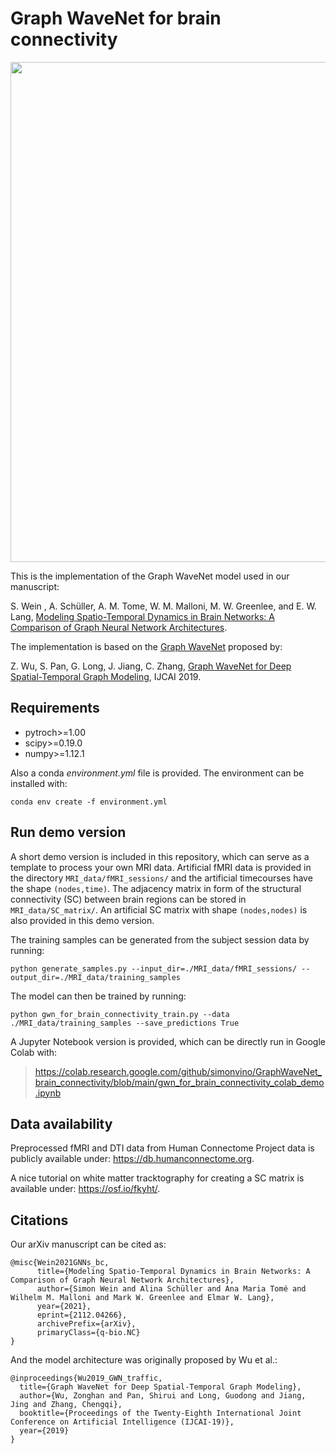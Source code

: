 # Graph WaveNet for brain connectivity

<img src="https://github.com/simonvino/GraphWaveNet_brain_connectivity/blob/main/figures/GWN_for_brain_connectivity.png" width="800">


This is the implementation of the Graph WaveNet model used in our manuscript:

S. Wein , A. Schüller, A. M. Tome, W. M. Malloni, M. W. Greenlee, and E. W.
Lang,
[Modeling Spatio-Temporal Dynamics in Brain Networks: A Comparison of Graph Neural Network Architectures](https://arxiv.org/abs/2112.04266).

The implementation is based on the [Graph WaveNet](https://github.com/nnzhan/Graph-WaveNet) proposed by:

Z. Wu, S. Pan, G. Long, J. Jiang, C. Zhang, [Graph WaveNet for Deep Spatial-Temporal Graph Modeling](https://arxiv.org/abs/1906.00121), IJCAI 2019.


## Requirements

- pytroch>=1.00
- scipy>=0.19.0
- numpy>=1.12.1

Also a conda *environment.yml* file is provided. The environment can be installed with:

```
conda env create -f environment.yml
```

## Run demo version

A short demo version is included in this repository, which can serve as a template to process your own MRI data. Artificial fMRI data is provided in the directory ``` MRI_data/fMRI_sessions/ ``` and the artificial timecourses have the shape ``` (nodes,time) ```. 
The adjacency matrix in form of the structural connectivity (SC) between brain regions can be stored in ``` MRI_data/SC_matrix/ ```. An artificial SC matrix with shape ``` (nodes,nodes) ``` is also provided in this demo version.

The training samples can be generated from the subject session data by running: 

```
python generate_samples.py --input_dir=./MRI_data/fMRI_sessions/ --output_dir=./MRI_data/training_samples
```

The model can then be trained by running:

```
python gwn_for_brain_connectivity_train.py --data ./MRI_data/training_samples --save_predictions True
```


A Jupyter Notebook version is provided, which can be directly run in Google Colab with:

> https://colab.research.google.com/github/simonvino/GraphWaveNet_brain_connectivity/blob/main/gwn_for_brain_connectivity_colab_demo.ipynb



## Data availability

Preprocessed fMRI and DTI data from Human Connectome Project data is publicly available under: https://db.humanconnectome.org.

A nice tutorial on white matter tracktography for creating a SC matrix is available under: https://osf.io/fkyht/. 

## Citations

Our arXiv manuscript can be cited as: 

```
@misc{Wein2021GNNs_bc,
      title={Modeling Spatio-Temporal Dynamics in Brain Networks: A Comparison of Graph Neural Network Architectures}, 
      author={Simon Wein and Alina Schüller and Ana Maria Tomé and Wilhelm M. Malloni and Mark W. Greenlee and Elmar W. Lang},
      year={2021},
      eprint={2112.04266},
      archivePrefix={arXiv},
      primaryClass={q-bio.NC}
}
```

And the model architecture was originally proposed by Wu et al.:

```
@inproceedings{Wu2019_GWN_traffic,
  title={Graph WaveNet for Deep Spatial-Temporal Graph Modeling},
  author={Wu, Zonghan and Pan, Shirui and Long, Guodong and Jiang, Jing and Zhang, Chengqi},
  booktitle={Proceedings of the Twenty-Eighth International Joint Conference on Artificial Intelligence (IJCAI-19)},
  year={2019}
}
```


